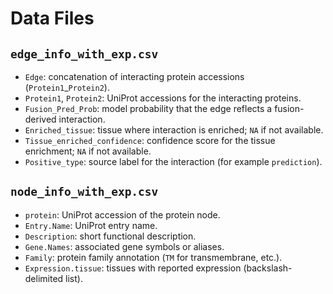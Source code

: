 # Data Files

## `edge_info_with_exp.csv`

- `Edge`: concatenation of interacting protein accessions (`Protein1`\_`Protein2`).
- `Protein1`, `Protein2`: UniProt accessions for the interacting proteins.
- `Fusion_Pred_Prob`: model probability that the edge reflects a fusion-derived interaction.
- `Enriched_tissue`: tissue where interaction is enriched; `NA` if not available.
- `Tissue_enriched_confidence`: confidence score for the tissue enrichment; `NA` if not available.
- `Positive_type`: source label for the interaction (for example `prediction`).

## `node_info_with_exp.csv`

- `protein`: UniProt accession of the protein node.
- `Entry.Name`: UniProt entry name.
- `Description`: short functional description.
- `Gene.Names`: associated gene symbols or aliases.
- `Family`: protein family annotation (`TM` for transmembrane, etc.).
- `Expression.tissue`: tissues with reported expression (backslash-delimited list).
